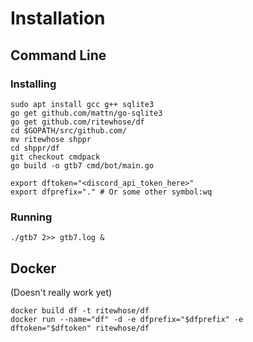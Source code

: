 # Installation
## Command Line
### Installing
```
sudo apt install gcc g++ sqlite3
go get github.com/mattn/go-sqlite3
go get github.com/ritewhose/df
cd $GOPATH/src/github.com/
mv ritewhose shppr
cd shppr/df
git checkout cmdpack
go build -o gtb7 cmd/bot/main.go

export dftoken="<discord_api_token_here>"
export dfprefix="." # Or some other symbol:wq
```
### Running
```
./gtb7 2>> gtb7.log &
```

## Docker
(Doesn't really work yet)
```
docker build df -t ritewhose/df
docker run --name="df" -d -e dfprefix="$dfprefix" -e dftoken="$dftoken" ritewhose/df
```
